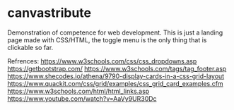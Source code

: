 # canvastribute
Demonstration of competence for web development. This is just a landing page made with CSS/HTML, the toggle menu is the only thing that is clickable so far.  

Refrences: 
https://www.w3schools.com/css/css_dropdowns.asp
https://getbootstrap.com/
https://www.w3schools.com/tags/tag_footer.asp
https://www.shecodes.io/athena/9790-display-cards-in-a-css-grid-layout
https://www.quackit.com/css/grid/examples/css_grid_card_examples.cfm
https://www.w3schools.com/html/html_links.asp
https://www.youtube.com/watch?v=AaVy9UR30Dc
